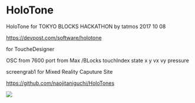 # HoloTone
HoloTone for TOKYO BLOCKS HACKATHON
by tatmos 2017 10 08

https://devpost.com/software/holotone

for ToucheDesigner

OSC from 7600 port from Max
/BLocks touchIndex state x y vx vy pressure

screengrab1 for Mixed Reality Caputure Site

https://github.com/naojitaniguchi/HoloTones


[![](http://img.youtube.com/vi/afAtOCVCHyM/0.jpg)](https://www.youtube.com/watch?v=afAtOCVCHyM?t=44s)
